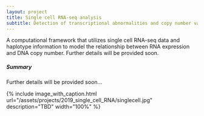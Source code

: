 ```yaml
---
layout: project
title: Single cell RNA-seq analysis
subtitle: Detection of transcriptional abnormalities and copy number variations
---
```

A computational framework that utilizes single cell RNA-seq data and haplotype information to model the relationship between RNA expression and DNA copy number.
Further details will be provided soon.

##### Summary
Further details will be provided soon...

{% 
	include image_with_caption.html 
	url="/assets/projects/2019_single_cell_RNA/singlecell.jpg"
	description="TBD"
	width="100%" 
%}
